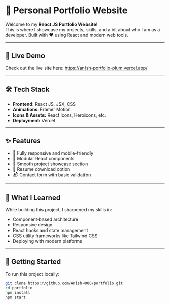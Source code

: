 # 💼 Personal Portfolio Website

Welcome to my **React JS Portfolio Website**!  
This is where I showcase my projects, skills, and a bit about who I am as a developer. Built with ❤️ using React and modern web tools.

---

## 🚀 Live Demo
Check out the live site here: https://anish-portfolio-plum.vercel.app/

---

## 🛠 Tech Stack

- **Frontend:** React JS, JSX, CSS 
- **Animations:** Framer Motion
- **Icons & Assets:** React Icons, Heroicons, etc.
- **Deployment:**   Vercel 

---

## ✨ Features

- 🎯 Fully responsive and mobile-friendly  
- 🧩 Modular React components  
- 📁 Smooth project showcase section  
- 📜 Resume download option  
- 📬 Contact form with basic validation  

---

## 🧠 What I Learned

While building this project, I sharpened my skills in:
- Component-based architecture
- Responsive design
- React hooks and state management
- CSS utility frameworks like Tailwind CSS
- Deploying with modern platforms

---

## 📂 Getting Started

To run this project locally:

```bash
git clone https://github.com/Anish-000/portfolio.git
cd portfolio
npm install
npm start
